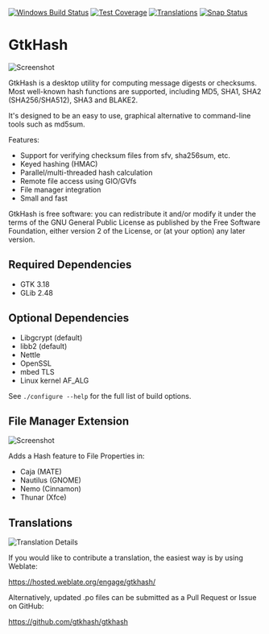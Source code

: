 [![Windows Build Status](https://github.com/gtkhash/gtkhash/actions/workflows/msys2.yml/badge.svg)](https://github.com/gtkhash/gtkhash/actions/workflows/msys2.yml)
[![Test Coverage](https://codecov.io/gh/gtkhash/gtkhash/branch/master/graph/badge.svg)](https://app.codecov.io/gh/gtkhash/gtkhash)
[![Translations](https://hosted.weblate.org/widgets/gtkhash/-/svg-badge.svg)](https://hosted.weblate.org/engage/gtkhash/)
[![Snap Status](https://snapcraft.io/gtkhash/badge.svg)](https://snapcraft.io/gtkhash/builds)

GtkHash
=======
![Screenshot](screenshots/readme.png)

GtkHash is a desktop utility for computing message digests or checksums.
Most well-known hash functions are supported, including MD5, SHA1,
SHA2 (SHA256/SHA512), SHA3 and BLAKE2.

It's designed to be an easy to use, graphical alternative to command-line
tools such as md5sum.

Features:
* Support for verifying checksum files from sfv, sha256sum, etc.
* Keyed hashing (HMAC)
* Parallel/multi-threaded hash calculation
* Remote file access using GIO/GVfs
* File manager integration
* Small and fast

GtkHash is free software: you can redistribute it and/or modify it under the
terms of the GNU General Public License as published by the Free Software
Foundation, either version 2 of the License, or (at your option) any later
version.

Required Dependencies
-------------
* GTK 3.18
* GLib 2.48

Optional Dependencies
---------------------
* Libgcrypt (default)
* libb2 (default)
* Nettle
* OpenSSL
* mbed TLS
* Linux kernel AF_ALG

See `./configure --help` for the full list of build options.

File Manager Extension
-----------------------
![Screenshot](screenshots/gtkhash-nemo-properties.png)

Adds a Hash feature to File Properties in:
* Caja (MATE)
* Nautilus (GNOME)
* Nemo (Cinnamon)
* Thunar (Xfce)

Translations
------------
![Translation Details](https://hosted.weblate.org/widgets/gtkhash/-/multi-auto.svg)

If you would like to contribute a translation, the easiest way is by using
Weblate:

https://hosted.weblate.org/engage/gtkhash/

Alternatively, updated .po files can be submitted as a Pull Request or Issue on
GitHub:

https://github.com/gtkhash/gtkhash
